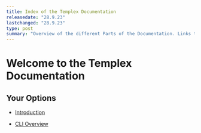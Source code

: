 ```yaml
---
title: Index of the Templex Documentation
releasedate: "28.9.23"
lastchanged: "28.9.23"
type: post
summary: "Overview of the different Parts of the Documentation. Links to other Pages. Table of Contents."
---
```


# Welcome to the Templex Documentation

## Your Options

-   [Introduction](./introduction.html)

-   [CLI Overview](./cli-commands.html)
